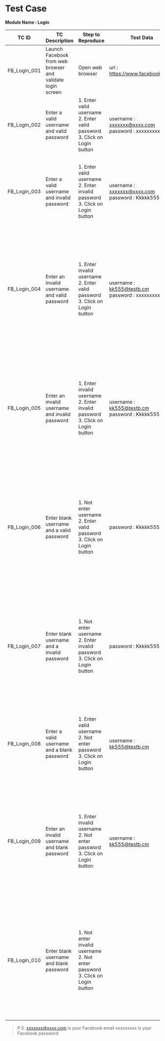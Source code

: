 # Test Case

**Module Name :  Login** 

TC ID | TC Description | Step to Reproduce | Test Data | Expected Result | Actual  Result | Status |
--- | --- | --- | --- |--- |--- |--- 
FB_Login_001 | Launch Facebook from web browser and validate login screen| Open web browser | url : https://www.facebook.com/ | Appear of the facebook login page |   | Pass|
FB_Login_002 | Enter a valid username and valid password | 1. Enter valid username <br/> 2. Enter valid password  <br/> 3. Click on Login button| username : xxxxxxx@xxxx.com <br/> password : xxxxxxxxx |  Appear of your facebook page | | Pass |
FB_Login_003 | Enter a valid username and invalid password | 1. Enter valid username <br/> 2. Enter invalid password <br/> 3. Click on Login button| username : xxxxxxx@xxxx.com <br/> password : Kkkkk55555|  A message under password box to show an error "The password that you've entered is incorrect. Forgotten password?" | | Pass |
FB_Login_004 | Enter an invalid username and valid password | 1. Enter invalid username <br/> 2. Enter valid password <br/> 3. Click on Login button| username : kk555@testb.cm <br/> password : xxxxxxxxx| A popup message box to show an error "We couldn't find an account matching the login info you entered, but found an account that closely matches based on your login history." | | Pass |
FB_Login_005 | Enter an invalid username and invalid password | 1. Enter invalid username <br/> 2. Enter invalid password <br/> 3. Click on Login button | username : kk555@testb.cm <br/> password : Kkkkk55555 | A message under username box to show an error "The email address or mobile number you entered isn't connected to an account. Find your account and log in." | | Pass |
FB_Login_006 | Enter blank username and a valid password | 1. Not enter username <br/> 2. Enter valid password <br/> 3. Click on Login button | password : Kkkkk55555 | A popup message box to show an error "We couldn't find an account matching the login info you entered, but found an account that closely matches based on your login history." | | Pass |
FB_Login_007 | Enter blank username and a invalid password | 1. Not enter username <br/> 2. Enter invalid password <br/> 3. Click on Login button | password : Kkkkk55555 | A message under username box to show an error "The email address or mobile number you entered isn't connected to an account. Find your account and log in." | | Pass |
FB_Login_008 | Enter a valid username and a blank password | 1. Enter valid username <br/> 2. Not enter password <br/> 3. Click on Login button | username :  kk555@testb.cm | A message under password box to show an error "The password that you've entered is incorrect. Forgotten password?" | | Pass |
FB_Login_009 | Enter an invalid username and blank password | 1. Enter invalid username <br/> 2. Not enter password <br/> 3. Click on Login button |  username : kk555@testb.cm | A message under username box to show an error "The email address or mobile number you entered isn't connected to an account. Find your account and log in." | | Pass |
FB_Login_010 | Enter blank username and blank password | 1. Not enter invalid username <br/> 2. Not enter password <br/> 3. Click on Login button |  | A message under username box to show an error "The email address or mobile number you entered isn't connected to an account. Find your account and log in." | | Pass |

> P.S.
> xxxxxxx@xxxx.com is your Facebook email 
> xxxxxxxxx is your Facebook password